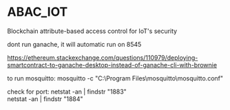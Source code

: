 
# ABAC_IOT
Blockchain attribute-based access control for IoT's security

dont run ganache, it will automatic run on 8545

https://ethereum.stackexchange.com/questions/110979/deploying-smartcontract-to-ganache-desktop-instead-of-ganache-cli-with-brownie

to run mosquitto: mosquitto -c "C:\\Program Files\\mosquitto\\mosquitto.conf" 

check for port:
netstat -an | findstr "1883"                                                                                                  
netstat -an | findstr "1884"

